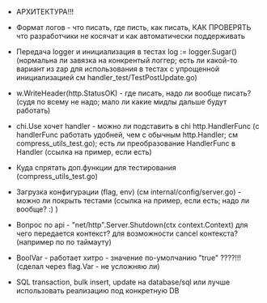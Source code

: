 - АРХИТЕКТУРА!!!

- Формат логов - что писать, где писть, как писать, КАК ПРОВЕРЯТЬ что разработчики не косячат и как автоматически поддерживать 

- Передача logger и инициализация в тестах log := logger.Sugar() (нормальна ли завязка на конкрентый логгер; есть ли какой-то вариант из zap для использования в тестах с упрощенной инициализацией см handler_test/TestPostUpdate.go)

- w.WriteHeader(http.StatusOK) - где писать, надо ли вообще писать? (судя по всему не надо; мало ли какие мидлы дальше будут работать)

- chi.Use хочет handler - можно ли подставить в chi http.HandlerFunc  (с handlerFunc работать удобней, чем с обычным http.Handler; см compress_utils_test.go); есть ли преобразование HandlerFunc в Handler (ссылка на пример, если есть)

- Куда спрятать доп.функции для тестирования (compress_utils_test.go)

- Загрузка конфигурации (flag, env) (см internal/config/server.go) - можно ли покрыть тестами (ссылка на пример, если есть; надо ли вообще? :) )

- Вопрос по api - "net/http".Server.Shutdown(ctx context.Context) для чего передается контекст? для возможности cancel контекста? (например по по таймауту)

- BoolVar - работает хитро - значение по-умолчанию "true" ????!!! (сделал через flag.Var - не усложняю ли)

- SQL transaction, bulk insert, update на database/sql или лучше использовать реализацию под конкретную DB


